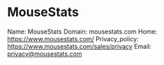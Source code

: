 
# MouseStats

Name: MouseStats
Domain: mousestats.com
Home: https://www.mousestats.com/
Privacy_policy: https://www.mousestats.com/sales/privacy
Email: privacy@mousestats.com
